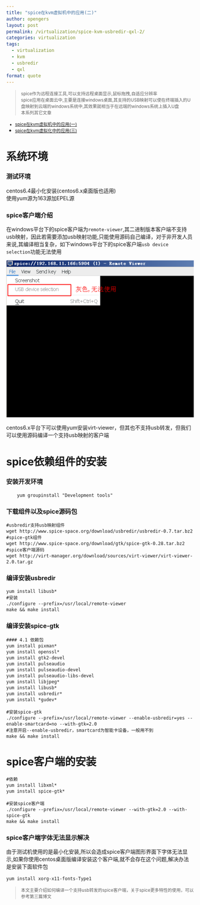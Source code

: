```yaml
---
title: "spice在kvm虚拟机中的应用(二)"
author: opengers
layout: post
permalink: /virtualization/spice-kvm-usbredir-qxl-2/
categories: virtualization
tags:
  - virtualization
  - kvm
  - usbredir
  - qxl
format: quote
---
```


> <small>spice作为远程连接工具,可以支持远程桌面显示,鼠标拖拽,自适应分辨率  
spice应用在桌面云中,主要是连接windows桌面,其支持的USB映射可以使在终端插入的U盘映射到云端的windows系统中,其效果就相当于在远端的windows系统上插入U盘    
本系列其它文章  
- [spice在kvm虚拟机中的应用(一)](https://opengers.github.io/virtualization/spice-kvm-usbredir-qxl-1/)   
- [spice在kvm虚拟化中的应用(三)](https://opengers.github.io/virtualization/spice-kvm-usbredir-qxl-3/)</small>  

# 系统环境

### 测试环境  
centos6.4最小化安装(centos6.x桌面版也适用)  
使用yum源为163源加EPEL源

### spice客户端介绍  
在windows平台下的spice客户端为`remote-viewer`,其二进制版本客户端不支持usb映射，因此若需要添加usb映射功能,只能使用源码自己编译，对于非开发人员来说,其编译相当复杂，如下windows平台下的spice客户端`usb device selection`功能无法使用

![spice-2-1](/images/virtualization/spice-kvm-usbredir-qxl-2/spice-qxl-2.png)

centos6.x平台下可以使用yum安装virt-viewer，但其也不支持usb转发，但我们可以使用源码编译一个支持usb映射的客户端

# spice依赖组件的安装

### 安装开发环境

``` shell
    yum groupinstall "Development tools"
```

### 下载组件以及spice源码包

``` shell
#usbredir支持usb映射组件
wget http://www.spice-space.org/download/usbredir/usbredir-0.7.tar.bz2
#spice-gtk组件
wget http://www.spice-space.org/download/gtk/spice-gtk-0.28.tar.bz2
#spice客户端源码
wget http://virt-manager.org/download/sources/virt-viewer/virt-viewer-2.0.tar.gz
```

### 编译安装usbredir

``` shell
yum install libusb*
#安装
./configure --prefix=/usr/local/remote-viewer
make && make install
```

### 编译安装spice-gtk

``` shell
#### 4.1 依赖包    
yum install pixman*
yum install openssl*
yum install gtk2-devel
yum install pulseaudio
yum install pulseaudio-devel
yum install pulseaudio-libs-devel
yum install libjpeg*
yum install libusb*
yum install usbredir*
yum install *gudev*

#安装spice-gtk
./configure --prefix=/usr/local/remote-viewer --enable-usbredir=yes --enable-smartcard=no --with-gtk=2.0
#注意开启--enable-usbredir，smartcard为智能卡设备，一般用不到
make && make install
```

# spice客户端的安装

``` shell
#依赖
yum install libxml*
yum install spice-gtk*

#安装spice客户端
./configure --prefix=/usr/local/remote-viewer --with-gtk=2.0 --with-spice-gtk
make && make install
```

### spice客户端字体无法显示解决

由于测试机使用的是最小化安装,所以会造成spice客户端图形界面下字体无法显示,如果你使用centos桌面版编译安装这个客户端,就不会存在这个问题,解决办法是安装下面软件包

``` shell
yum install xorg-x11-fonts-Type1
```

> <small>本文主要介绍如何编译一个支持usb转发的spice客户端，关于spice更多特性的使用，可以参考第三篇博文</small>
